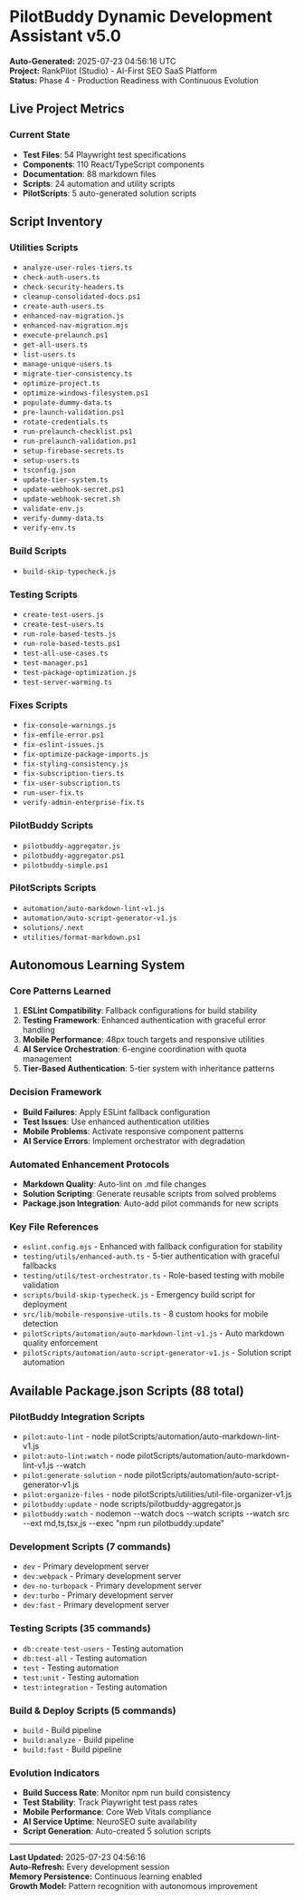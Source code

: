 # PilotBuddy Dynamic Development Assistant v5.0

**Auto-Generated:** 2025-07-23 04:56:16 UTC  
**Project:** RankPilot (Studio) - AI-First SEO SaaS Platform  
**Status:** Phase 4 - Production Readiness with Continuous Evolution  

## Live Project Metrics

### Current State

- **Test Files**: 54 Playwright test specifications
- **Components**: 110 React/TypeScript components  
- **Documentation**: 88 markdown files
- **Scripts**: 24 automation and utility scripts
- **PilotScripts**: 5 auto-generated solution scripts

## Script Inventory

### Utilities Scripts

- `analyze-user-roles-tiers.ts`
- `check-auth-users.ts`
- `check-security-headers.ts`
- `cleanup-consolidated-docs.ps1`
- `create-auth-users.ts`
- `enhanced-nav-migration.js`
- `enhanced-nav-migration.mjs`
- `execute-prelaunch.ps1`
- `get-all-users.ts`
- `list-users.ts`
- `manage-unique-users.ts`
- `migrate-tier-consistency.ts`
- `optimize-project.ts`
- `optimize-windows-filesystem.ps1`
- `populate-dummy-data.ts`
- `pre-launch-validation.ps1`
- `rotate-credentials.ts`
- `run-prelaunch-checklist.ps1`
- `run-prelaunch-validation.ps1`
- `setup-firebase-secrets.ts`
- `setup-users.ts`
- `tsconfig.json`
- `update-tier-system.ts`
- `update-webhook-secret.ps1`
- `update-webhook-secret.sh`
- `validate-env.js`
- `verify-dummy-data.ts`
- `verify-env.ts`

### Build Scripts

- `build-skip-typecheck.js`

### Testing Scripts

- `create-test-users.js`
- `create-test-users.ts`
- `run-role-based-tests.js`
- `run-role-based-tests.ps1`
- `test-all-use-cases.ts`
- `test-manager.ps1`
- `test-package-optimization.js`
- `test-server-warming.ts`

### Fixes Scripts

- `fix-console-warnings.js`
- `fix-emfile-error.ps1`
- `fix-eslint-issues.js`
- `fix-optimize-package-imports.js`
- `fix-styling-consistency.js`
- `fix-subscription-tiers.ts`
- `fix-user-subscription.ts`
- `run-user-fix.ts`
- `verify-admin-enterprise-fix.ts`

### PilotBuddy Scripts

- `pilotbuddy-aggregator.js`
- `pilotbuddy-aggregator.ps1`
- `pilotbuddy-simple.ps1`

### PilotScripts Scripts

- `automation/auto-markdown-lint-v1.js`
- `automation/auto-script-generator-v1.js`
- `solutions/.next`
- `utilities/format-markdown.ps1`

## Autonomous Learning System

### Core Patterns Learned

1. **ESLint Compatibility**: Fallback configurations for build stability
2. **Testing Framework**: Enhanced authentication with graceful error handling
3. **Mobile Performance**: 48px touch targets and responsive utilities
4. **AI Service Orchestration**: 6-engine coordination with quota management
5. **Tier-Based Authentication**: 5-tier system with inheritance patterns

### Decision Framework

- **Build Failures**: Apply ESLint fallback configuration
- **Test Issues**: Use enhanced authentication utilities
- **Mobile Problems**: Activate responsive component patterns
- **AI Service Errors**: Implement orchestrator with degradation

### Automated Enhancement Protocols

- **Markdown Quality**: Auto-lint on .md file changes
- **Solution Scripting**: Generate reusable scripts from solved problems
- **Package.json Integration**: Auto-add pilot commands for new scripts

### Key File References

- `eslint.config.mjs` - Enhanced with fallback configuration for stability
- `testing/utils/enhanced-auth.ts` - 5-tier authentication with graceful fallbacks
- `testing/utils/test-orchestrator.ts` - Role-based testing with mobile validation
- `scripts/build-skip-typecheck.js` - Emergency build script for deployment
- `src/lib/mobile-responsive-utils.ts` - 8 custom hooks for mobile detection
- `pilotScripts/automation/auto-markdown-lint-v1.js` - Auto markdown quality enforcement
- `pilotScripts/automation/auto-script-generator-v1.js` - Solution script automation

## Available Package.json Scripts (88 total)

### PilotBuddy Integration Scripts

- `pilot:auto-lint` - node pilotScripts/automation/auto-markdown-lint-v1.js
- `pilot:auto-lint:watch` - node pilotScripts/automation/auto-markdown-lint-v1.js --watch
- `pilot:generate-solution` - node pilotScripts/automation/auto-script-generator-v1.js
- `pilot:organize-files` - node pilotScripts/utilities/util-file-organizer-v1.js
- `pilotbuddy:update` - node scripts/pilotbuddy-aggregator.js
- `pilotbuddy:watch` - nodemon --watch docs --watch scripts --watch src --ext md,ts,tsx,js --exec "npm run pilotbuddy:update"

### Development Scripts (7 commands)

- `dev` - Primary development server
- `dev:webpack` - Primary development server
- `dev-no-turbopack` - Primary development server
- `dev:turbo` - Primary development server
- `dev:fast` - Primary development server

### Testing Scripts (35 commands)

- `db:create-test-users` - Testing automation
- `db:test-all` - Testing automation
- `test` - Testing automation
- `test:unit` - Testing automation
- `test:integration` - Testing automation

### Build & Deploy Scripts (5 commands)

- `build` - Build pipeline
- `build:analyze` - Build pipeline
- `build:fast` - Build pipeline

### Evolution Indicators

- **Build Success Rate**: Monitor npm run build consistency
- **Test Stability**: Track Playwright test pass rates
- **Mobile Performance**: Core Web Vitals compliance
- **AI Service Uptime**: NeuroSEO suite availability
- **Script Generation**: Auto-created 5 solution scripts

---

**Last Updated:** 2025-07-23 04:56:16  
**Auto-Refresh:** Every development session  
**Memory Persistence:** Continuous learning enabled  
**Growth Model:** Pattern recognition with autonomous improvement
